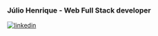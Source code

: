 ### Júlio Henrique - Web Full Stack developer


<a href="https://www.linkedin.com/in/j%C3%BAliovieira/" target="_blank">
  <img align="center" src="https://img.shields.io/badge/j%C3%BAliovieira-05122A?style=flat&logo=linkedin" alt="linkedin"/>
</a>
<!--a href="https://www.instagram.com/julio_henrique_/" target="_blank">
 <img align="center" src="https://img.shields.io/badge/julio_henrique_-05122A?style=flat&logo=instagram" alt="instagram"/>
</a-->
